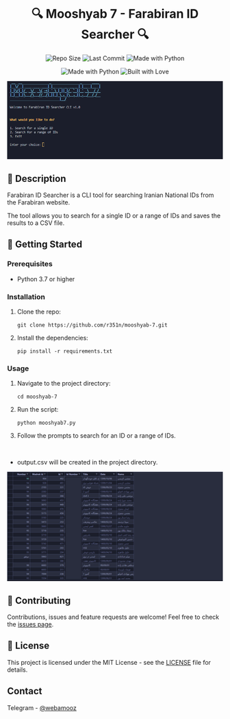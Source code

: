 

<h1 align="center">🔍 Mooshyab 7 - Farabiran ID Searcher 🔍</h1>

<p align="center">
    <img src="https://img.shields.io/github/repo-size/r351n/mooshyab-7" alt="Repo Size">
    <img src="https://img.shields.io/github/last-commit/r351n/mooshyab-7" alt="Last Commit">
    <img src="https://img.shields.io/badge/Made%20with-Python-1f425f.svg" alt="Made with Python">

</p>

<p align="center">
    <img src="https://forthebadge.com/images/badges/made-with-python.svg" alt="Made with Python">
    <img src="https://forthebadge.com/images/badges/built-with-love.svg" alt="Built with Love">
    <!-- <img src="https://forthebadge.com/images/badges/makes-people-smile.svg" alt="Makes People Smile"> -->
</p>

<p align="center">
    <img src="https://raw.githubusercontent.com/r351n/mooshyab-7/main/assets/exe.png" alt="Demo">
</p>

## 📖 Description

Farabiran ID Searcher is a CLI tool for searching Iranian National IDs from the Farabiran website.

The tool allows you to search for a single ID or a range of IDs and saves the results to a CSV file.

## 🚀 Getting Started

### Prerequisites

* Python 3.7 or higher

### Installation

1. Clone the repo:
    ```
    git clone https://github.com/r351n/mooshyab-7.git
    ```

2. Install the dependencies:
    ```
    pip install -r requirements.txt
    ```

### Usage

1. Navigate to the project directory:
    ```
    cd mooshyab-7
    ```

2. Run the script:
    ```
    python mooshyab7.py
    ```

3. Follow the prompts to search for an ID or a range of IDs.

<br>

- output.csv will be created in the project directory.
<p align="center">
    <img src="https://raw.githubusercontent.com/r351n/mooshyab-7/main/assets/out.png" alt="Demo">
</p>


## 🤝 Contributing

Contributions, issues and feature requests are welcome! Feel free to check the [issues page](https://github.com/r351n/mooshyab-7/issues).

## 📝 License

This project is licensed under the MIT License - see the [LICENSE](LICENSE) file for details.

<!-- CONTACT -->
## Contact

Telegram - [@webamooz](https://t.me/c/1162722999/21956)